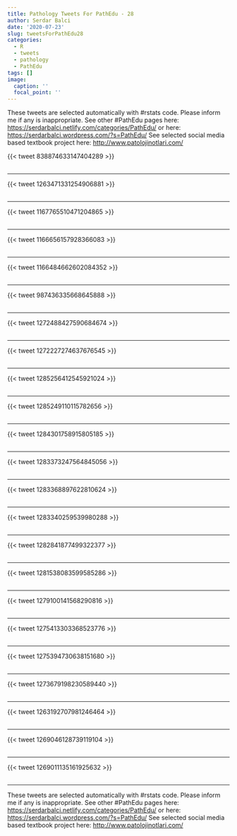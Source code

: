 ```yaml
---
title: Pathology Tweets For PathEdu - 28
author: Serdar Balci
date: '2020-07-23'
slug: tweetsForPathEdu28
categories:
  - R
  - tweets
  - pathology
  - PathEdu
tags: []
image:
  caption: ''
  focal_point: ''
---
```



These tweets are selected automatically with #rstats code. Please inform me if any is inappropriate.
See other #PathEdu pages here: https://serdarbalci.netlify.com/categories/PathEdu/  or here: https://serdarbalci.wordpress.com/?s=PathEdu/ 
See selected social media based textbook project here: http://www.patolojinotlari.com/

{{< tweet 838874633147404289 >}}
<br>
<br>
<hr>
{{< tweet 1263471331254906881 >}}
<br>
<br>
<hr>
{{< tweet 1167765510471204865 >}}
<br>
<br>
<hr>
{{< tweet 1166656157928366083 >}}
<br>
<br>
<hr>
{{< tweet 1166484662602084352 >}}
<br>
<br>
<hr>
{{< tweet 987436335668645888 >}}
<br>
<br>
<hr>
{{< tweet 1272488427590684674 >}}
<br>
<br>
<hr>
{{< tweet 1272227274637676545 >}}
<br>
<br>
<hr>
{{< tweet 1285256412545921024 >}}
<br>
<br>
<hr>
{{< tweet 1285249110115782656 >}}
<br>
<br>
<hr>
{{< tweet 1284301758915805185 >}}
<br>
<br>
<hr>
{{< tweet 1283373247564845056 >}}
<br>
<br>
<hr>
{{< tweet 1283368897622810624 >}}
<br>
<br>
<hr>
{{< tweet 1283340259539980288 >}}
<br>
<br>
<hr>
{{< tweet 1282841877499322377 >}}
<br>
<br>
<hr>
{{< tweet 1281538083599585286 >}}
<br>
<br>
<hr>
{{< tweet 1279100141568290816 >}}
<br>
<br>
<hr>
{{< tweet 1275413303368523776 >}}
<br>
<br>
<hr>
{{< tweet 1275394730638151680 >}}
<br>
<br>
<hr>
{{< tweet 1273679198230589440 >}}
<br>
<br>
<hr>
{{< tweet 1263192707981246464 >}}
<br>
<br>
<hr>
{{< tweet 1269046128739119104 >}}
<br>
<br>
<hr>
{{< tweet 1269011135161925632 >}}
<br>
<br>
<hr>


These tweets are selected automatically with #rstats code. Please inform me if any is inappropriate.
See other #PathEdu pages here: https://serdarbalci.netlify.com/categories/PathEdu/  or here: https://serdarbalci.wordpress.com/?s=PathEdu/ 
See selected social media based textbook project here: http://www.patolojinotlari.com/
